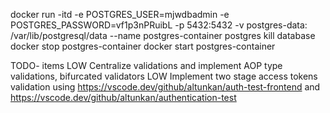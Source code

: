 docker run -itd -e POSTGRES_USER=mjwdbadmin -e POSTGRES_PASSWORD=vf1p3nPRuibL -p 5432:5432 -v postgres-data:
/var/lib/postgresql/data --name postgres-container postgres
kill database
docker stop postgres-container
docker start postgres-container

TODO- items
LOW Centralize validations and implement AOP type validations, bifurcated validators
LOW Implement two stage access tokens validation using https://vscode.dev/github/altunkan/auth-test-frontend and https://vscode.dev/github/altunkan/authentication-test